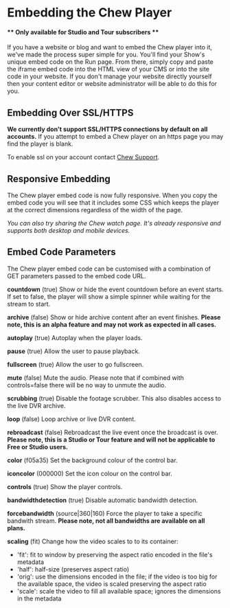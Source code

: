 # Embedding the Chew Player

#### ** Only available for Studio and Tour subscribers **

If you have a website or blog and want to embed the Chew player into it, we've made the process super simple for you. You'll find your Show's unique embed code on the Run page. From there, simply copy and paste the iframe embed code into the HTML view of your CMS or into the site code in your website. If you don't manage your website directly yourself then your content editor or website administrator will be able to do this for you.

## Embedding Over SSL/HTTPS

**We currently don't support SSL/HTTPS connections by default on all accounts.** If you attempt to embed a Chew player on an https page you may find the player is blank.

To enable ssl on your account contact [Chew Support](mailto:support@chew.tv).

## Responsive Embedding

The Chew player embed code is now fully responsive. When you copy the embed code you will see that it includes some CSS which keeps the player at the correct dimensions regardless of the width of the page.

_You can also try sharing the Chew watch page. It's already responsive and supports both desktop and mobile devices._

## Embed Code Parameters

The Chew player embed code can be customised with a combination of GET parameters passed to the embed code URL.

**countdown** (true) Show or hide the event countdown before an event starts. If set to false, the player will show a simple spinner while waiting for the stream to start.

**archive** (false) Show or hide archive content after an event finishes. **Please note, this is an alpha feature and may not work as expected in all cases.**

**autoplay** (true) Autoplay when the player loads.

**pause** (true) Allow the user to pause playback.

**fullscreen** (true) Allow the user to go fullscreen.

**mute** (false) Mute the audio. Please note that if combined with controls=false there will be no way to unmute the audio.

**scrubbing** (true) Disable the footage scrubber. This also disables access to the live DVR archive.

**loop** (false) Loop archive or live DVR content.

**rebroadcast** (false) Rebroadcast the live event once the broadcast is over. 
**Please note, this is a Studio or Tour feature and will not be applicable to Free or Studio users.**

**color** (f05a35) Set the background colour of the control bar.

**iconcolor** (000000) Set the icon colour on the control bar.

**controls** (true) Show the player controls.

**bandwidthdetection** (true) Disable automatic bandwidth detection.

**forcebandwidth** (source|360|160) Force the player to take a specific bandwith stream. **Please note, not all bandwidths are available on all plans.**

**scaling** (fit) Change how the video scales to to its container:

 - 'fit': fit to window by preserving the aspect ratio encoded in the file's metadata
 - 'half': half-size (preserves aspect ratio)
 - 'orig': use the dimensions encoded in the file; if the video is too big for the available space, the video is scaled preserving the aspect ratio
 - 'scale': scale the video to fill all available space; ignores the dimensions in the metadata